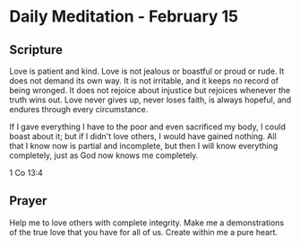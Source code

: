# Daily Meditation - February 15

## Scripture

Love is patient and kind. Love is not jealous or boastful or proud or rude. It
does not demand its own way. It is not irritable, and it keeps no record of
being wronged. It does not rejoice about injustice but rejoices whenever the
truth wins out. Love never gives up, never loses faith, is always hopeful, and
endures through every circumstance.

If I gave everything I have to the poor and even sacrificed my body, I could
boast about it; but if I didn't love others, I would have gained nothing.
All that I know now is partial and incomplete, but then I will know everything
completely, just as God now knows me completely.

1 Co 13:4


## Prayer

Help me to love others with complete integrity.  Make me a demonstrations of 
the true love that you have for all of us.  Create within me a pure heart.

